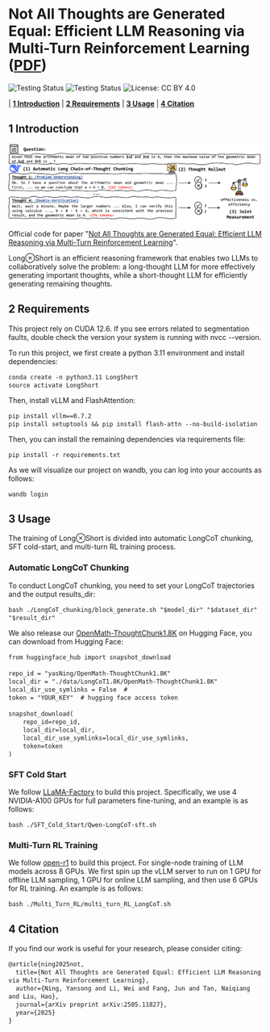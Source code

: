 # Not All Thoughts are Generated Equal: Efficient LLM Reasoning via Multi-Turn Reinforcement Learning ([PDF](https://arxiv.org/pdf/2505.11827))

<p align="center">

![Testing Status](https://img.shields.io/badge/docs-in_progress-green)
![Testing Status](https://img.shields.io/badge/pypi_package-in_progress-green)
![License: CC BY 4.0](https://img.shields.io/badge/license-CC%20BY%204.0-blue)

</p>

<p align="center">

| **[1 Introduction](#introduction)** 
| **[2 Requirements](#requirements)**
| **[3 Usage](#usage)**
| **[4 Citation](#citation)**

</p>

## 1 Introduction
<div style="display: flex; justify-content: center;">
  <img src="https://github.com/usail-hkust/LongShort/blob/main/figure/fig1.png">
</div>

Official code for paper "[Not All Thoughts are Generated Equal: Efficient LLM Reasoning via Multi-Turn Reinforcement Learning](https://arxiv.org/pdf/2505.11827)".

Long⊗Short is an efficient reasoning framework that enables two LLMs to collaboratively solve the problem: a long-thought LLM for more effectively generating important thoughts, while a short-thought LLM for efficiently generating remaining thoughts.

## 2 Requirements

This project rely on CUDA 12.6. If you see errors related to segmentation faults, double check the version your system is running with nvcc --version.

To run this project, we first create a python 3.11 environment and install dependencies:

```
conda create -n python3.11 LongShort
source activate LongShort
```

Then, install vLLM and FlashAttention:

```
pip install vllm==0.7.2
pip install setuptools && pip install flash-attn --no-build-isolation
```

Then, you can install the remaining dependencies via requirements file:

```
pip install -r requirements.txt
```

As we will visualize our project on wandb, you can log into your accounts as follows:

```
wandb login
```

## 3 Usage

The training of Long⊗Short is divided into automatic LongCoT chunking, SFT cold-start, and multi-turn RL training process.

### Automatic LongCoT Chunking

To conduct LongCoT chunking, you need to set your LongCoT trajectories and the output results_dir:

```
bash ./LongCoT_chunking/block_generate.sh "$model_dir" "$dataset_dir" "$result_dir"
```

We also release our [OpenMath-ThoughtChunk1.8K](https://huggingface.co/datasets/yasNing/OpenMath-ThoughtChunk1.8K) on Hugging Face, you can download from Hugging Face:

```
from huggingface_hub import snapshot_download

repo_id = "yasNing/OpenMath-ThoughtChunk1.8K" 
local_dir = "./data/LongCoT1.8K/OpenMath-ThoughtChunk1.8K"  
local_dir_use_symlinks = False  #
token = "YOUR_KEY"  # hugging face access token

snapshot_download(
    repo_id=repo_id,
    local_dir=local_dir,
    local_dir_use_symlinks=local_dir_use_symlinks,
    token=token
)
```

### SFT Cold Start

We follow [LLaMA-Factory](https://github.com/hiyouga/LLaMA-Factory) to build this project. Specifically, we use 4 NVIDIA-A100 GPUs for full parameters fine-tuning, and an example is as follows:

```
bash ./SFT_Cold_Start/Qwen-LongCoT-sft.sh
```

### Multi-Turn RL Training

We follow [open-r1](https://github.com/huggingface/open-r1) to build this project. For single-node training of LLM models across 8 GPUs. We first spin up the vLLM server to run on 1 GPU for offline LLM sampling, 1 GPU for online LLM sampling, and then use 6 GPUs for RL training. An example is as follows:

```
bash ./Multi_Turn_RL/multi_turn_RL_LongCoT.sh
```

## 4 Citation

If you find our work is useful for your research, please consider citing:

```
@article{ning2025not,
  title={Not All Thoughts are Generated Equal: Efficient LLM Reasoning via Multi-Turn Reinforcement Learning},
  author={Ning, Yansong and Li, Wei and Fang, Jun and Tan, Naiqiang and Liu, Hao},
  journal={arXiv preprint arXiv:2505.11827},
  year={2025}
}
```



